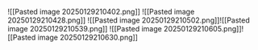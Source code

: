 ![[Pasted image 20250129210402.png]]
![[Pasted image 20250129210428.png]]
![[Pasted image 20250129210502.png]]![[Pasted image 20250129210539.png]]
![[Pasted image 20250129210605.png]]![[Pasted image 20250129210630.png]]